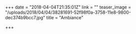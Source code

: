+++
date = "2018-04-04T21:35:01Z"
link = ""
teaser_image = "/uploads/2018/04/04/38281691-52f98f0a-3758-11e8-9800-dec374b9bcc7.jpg"
title = "Ambiance"

+++
